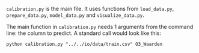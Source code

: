 `calibration.py` is the main file. It uses functions from 
`load_data.py`, `prepare_data.py`, `model_data.py` and 
`visualize_data.py`. 

The main function in `calibration.py` needs 1 arguments from the command
line: the column to predict. A standard call would look like this:

    python calibration.py "../../io/data/train.csv" O3_Waarden